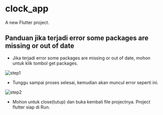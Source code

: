 # clock_app

A new Flutter project.

## Panduan jika terjadi error some packages are missing or out of date
- Jika terjadi error some packages are missing or out of date, mohon untuk klik tombol get packages.

![step1](https://user-images.githubusercontent.com/70937846/102028387-88abec00-3ddc-11eb-82dc-1d586ef5ec05.jpg)

- Tunggu sampai proses selesai, kemudian akan muncul error seperti ini.

![step2](https://user-images.githubusercontent.com/70937846/102028431-dc1e3a00-3ddc-11eb-8268-9ab8ac541ca6.jpg)

- Mohon untuk close(tutup) dan buka kembali file projectnya. Project flutter siap di Run.
